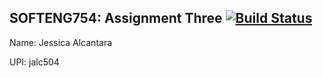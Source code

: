 ## **SOFTENG754: Assignment Three** [![Build Status](https://travis-ci.com/Jess-Alcantara/SE754_A03.svg?branch=master)](https://travis-ci.com/Jess-Alcantara/SE754_A03)

Name: Jessica Alcantara

UPI: jalc504

